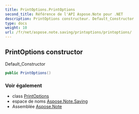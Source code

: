 ```yaml
---
title: PrintOptions.PrintOptions
second_title: Référence de l'API Aspose.Note pour .NET
description: PrintOptions constructeur. Default_Constructor
type: docs
weight: 10
url: /fr/net/aspose.note.saving/printoptions/printoptions/
---
```

## PrintOptions constructor

Default_Constructor

```csharp
public PrintOptions()
```

### Voir également

* class [PrintOptions](../)
* espace de noms [Aspose.Note.Saving](../../printoptions/)
* Assemblée [Aspose.Note](../../../)


